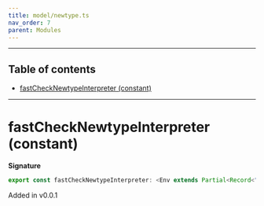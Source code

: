 ```yaml
---
title: model/newtype.ts
nav_order: 7
parent: Modules
---
```


---

<h2 class="text-delta">Table of contents</h2>

- [fastCheckNewtypeInterpreter (constant)](#fastchecknewtypeinterpreter-constant)

---

# fastCheckNewtypeInterpreter (constant)

**Signature**

```ts
export const fastCheckNewtypeInterpreter: <Env extends Partial<Record<"FastCheckURI", any>>>() => ModelAlgebraNewtype1<"FastCheckURI", Env> = ...
```

Added in v0.0.1
